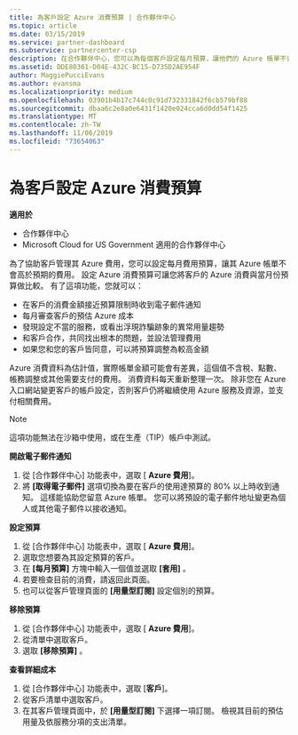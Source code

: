 ```yaml
---
title: 為客戶設定 Azure 消費預算 | 合作夥伴中心
ms.topic: article
ms.date: 03/15/2019
ms.service: partner-dashboard
ms.subservice: partnercenter-csp
description: 在合作夥伴中心，您可以為每個客戶設定每月預算，讓他們的 Azure 帳單不會在月底結束時感到驚訝。
ms.assetid: DDE80361-D04E-432C-BC15-D735D2AE954F
author: MaggiePucciEvans
ms.author: evansma
ms.localizationpriority: medium
ms.openlocfilehash: 03901b4b17c744c0c91d732331842f6cb579bf88
ms.sourcegitcommit: dbaa6c2e8a0e6431f1420e024cca6d0dd54f1425
ms.translationtype: MT
ms.contentlocale: zh-TW
ms.lasthandoff: 11/06/2019
ms.locfileid: "73654063"
---
```

# <a name="set-an-azure-spending-budget-for-your-customers"></a>為客戶設定 Azure 消費預算

**適用於**

-  合作夥伴中心
-  Microsoft Cloud for US Government 適用的合作夥伴中心

為了協助客戶管理其 Azure 費用，您可以設定每月費用預算，讓其 Azure 帳單不會高於預期的費用。 設定 Azure 消費預算可讓您將客戶的 Azure 消費與當月份預算做比較。 有了這項功能，您就可以： 

-   在客戶的消費金額接近預算限制時收到電子郵件通知
-   每月審查客戶的預估 Azure 成本
-   發現設定不當的服務，或看出浮現詐騙跡象的異常用量趨勢
-   和客戶合作，共同找出根本的問題，並設法管理費用
-   如果您和您的客戶皆同意，可以將預算調整為較高金額

Azure 消費資料為估計值，實際帳單金額可能會有差異，這個值不含稅、點數、帳務調整或其他需要支付的費用。 消費資料每天重新整理一次。 除非您在 Azure 入口網站變更客戶的帳戶設定，否則客戶仍將繼續使用 Azure 服務及資源，並支付相關費用。 

> [!NOTE]  
> 這項功能無法在沙箱中使用，或在生產（TIP）帳戶中測試。

**開啟電子郵件通知**
1.  從 [合作夥伴中心] 功能表中，選取 [ **Azure 費用**]。
2.  將 **\[取得電子郵件\]** 選項切換為要在客戶的使用達預算的 80% 以上時收到通知。 這樣能協助您留意 Azure 帳單。 您可以將預設的電子郵件地址變更為個人或其他電子郵件以接收通知。

**設定預算**
1.  從 [合作夥伴中心] 功能表中，選取 [ **Azure 費用**]。
2.  選取您想要為其設定預算的客戶。 
3. 在 **\[每月預算\]** 方塊中輸入一個值並選取 **\[套用\]** 。
4.  若要檢查目前的消費，請返回此頁面。
5.  也可以從客戶管理頁面的 **\[用量型訂閱\]** 設定個別的預算。

**移除預算**
1.  從 [合作夥伴中心] 功能表中，選取 [ **Azure 費用**]。
2.  從清單中選取客戶。
3.  選取 **\[移除預算\]** 。

**查看詳細成本**
1.  從 [合作夥伴中心] 功能表中，選取 [**客戶**]。
2.  從客戶清單中選取客戶。
3.  在其客戶管理頁面中，於 **\[用量型訂閱\]** 下選擇一項訂閱。 檢視其目前的預估用量及依服務分項的支出清單。


 

 



